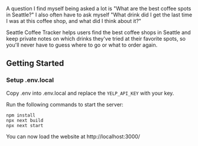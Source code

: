 A question I find myself being asked a lot is "What are the best coffee spots in Seattle?"
I also often have to ask myself "What drink did I get the last time I was at this coffee shop, and what did I think about it?"

Seattle Coffee Tracker helps users find the best coffee shops in Seattle and keep private notes on which drinks they've 
tried at their favorite spots, so you'll never have to guess where to go or what to order again.

## Getting Started

### Setup .env.local

Copy .env into .env.local and replace the `YELP_API_KEY` with your key.

Run the following commands to start the server:

```
npm install
npx next build
npx next start
```

You can now load the website at http://localhost:3000/